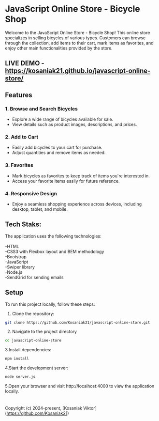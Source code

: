 # JavaScript Online Store - Bicycle Shop

Welcome to the JavaScript Online Store - Bicycle Shop! This online store specializes in selling bicycles of various types. Customers can browse through the collection, add items to their cart, mark items as favorites, and enjoy other main functionalities provided by the store.

## LIVE DEMO - https://kosaniak21.github.io/javascript-online-store/

## Features

### 1. Browse and Search Bicycles

- Explore a wide range of bicycles available for sale.
- View details such as product images, descriptions, and prices.

### 2. Add to Cart

- Easily add bicycles to your cart for purchase.
- Adjust quantities and remove items as needed.

### 3. Favorites

- Mark bicycles as favorites to keep track of items you're interested in.
- Access your favorite items easily for future reference.

### 4. Responsive Design

- Enjoy a seamless shopping experience across devices, including desktop, tablet, and mobile.

## Tech Staks:

The application uses the following technologies:<br />
<br />-HTML
<br />-CSS3 with Flexbox layout and BEM methodology
<br />-Bootstrap
<br />-JavaScript
<br />-Swiper library
<br />-Node.js
<br />-SendGrid for sending emails

## Setup

To run this project locally, follow these steps:

1. Clone the repository:

```bash
git clone https://github.com/Kosaniak21/javascript-online-store.git
```

2. Navigate to the project directory

```bash
cd javascript-online-store
```

3.Install dependencies:

```bash
npm install
```

4.Start the development server:

```bash
node server.js
```

5.Open your browser and visit http://localhost:4000 to view the application locally.

<div><h1></h1></div>

Copyright (c) 2024-present, [Kosaniak Viktor] (https://github.com/Kosaniak21)

```

```

```

```
